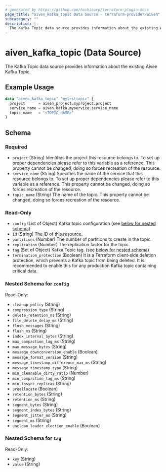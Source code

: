 ```yaml
---
# generated by https://github.com/hashicorp/terraform-plugin-docs
page_title: "aiven_kafka_topic Data Source - terraform-provider-aiven"
subcategory: ""
description: |-
  The Kafka Topic data source provides information about the existing Aiven Kafka Topic.
---
```


# aiven_kafka_topic (Data Source)

The Kafka Topic data source provides information about the existing Aiven Kafka Topic.

## Example Usage

```terraform
data "aiven_kafka_topic" "mytesttopic" {
  project      = aiven_project.myproject.project
  service_name = aiven_kafka.myservice.service_name
  topic_name   = "<TOPIC_NAME>"
}
```

<!-- schema generated by tfplugindocs -->
## Schema

### Required

- `project` (String) Identifies the project this resource belongs to. To set up proper dependencies please refer to this variable as a reference. This property cannot be changed, doing so forces recreation of the resource.
- `service_name` (String) Specifies the name of the service that this resource belongs to. To set up proper dependencies please refer to this variable as a reference. This property cannot be changed, doing so forces recreation of the resource.
- `topic_name` (String) The name of the topic. This property cannot be changed, doing so forces recreation of the resource.

### Read-Only

- `config` (List of Object) Kafka topic configuration (see [below for nested schema](#nestedatt--config))
- `id` (String) The ID of this resource.
- `partitions` (Number) The number of partitions to create in the topic.
- `replication` (Number) The replication factor for the topic.
- `tag` (Set of Object) Kafka Topic tag. (see [below for nested schema](#nestedatt--tag))
- `termination_protection` (Boolean) It is a Terraform client-side deletion protection, which prevents a Kafka topic from being deleted. It is recommended to enable this for any production Kafka topic containing critical data.

<a id="nestedatt--config"></a>
### Nested Schema for `config`

Read-Only:

- `cleanup_policy` (String)
- `compression_type` (String)
- `delete_retention_ms` (String)
- `file_delete_delay_ms` (String)
- `flush_messages` (String)
- `flush_ms` (String)
- `index_interval_bytes` (String)
- `max_compaction_lag_ms` (String)
- `max_message_bytes` (String)
- `message_downconversion_enable` (Boolean)
- `message_format_version` (String)
- `message_timestamp_difference_max_ms` (String)
- `message_timestamp_type` (String)
- `min_cleanable_dirty_ratio` (Number)
- `min_compaction_lag_ms` (String)
- `min_insync_replicas` (String)
- `preallocate` (Boolean)
- `retention_bytes` (String)
- `retention_ms` (String)
- `segment_bytes` (String)
- `segment_index_bytes` (String)
- `segment_jitter_ms` (String)
- `segment_ms` (String)
- `unclean_leader_election_enable` (Boolean)


<a id="nestedatt--tag"></a>
### Nested Schema for `tag`

Read-Only:

- `key` (String)
- `value` (String)


